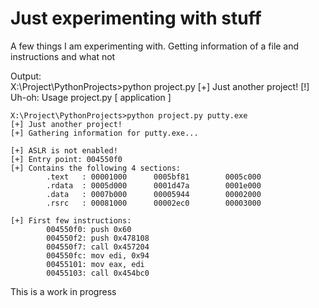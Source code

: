 # Just experimenting with stuff

A few things I am experimenting with. Getting information of a file and instructions and what not  

Output:  
    X:\Project\PythonProjects>python project.py
    [+] Just another project!
    [!] Uh-oh: Usage project.py [ application ]
    
    X:\Project\PythonProjects>python project.py putty.exe
    [+] Just another project!
    [+] Gathering information for putty.exe...

    [+] ASLR is not enabled!
    [+] Entry point: 004550f0
    [+] Contains the following 4 sections:
            .text   : 00001000      0005bf81        0005c000
            .rdata  : 0005d000      0001d47a        0001e000
            .data   : 0007b000      00005944        00002000
            .rsrc   : 00081000      00002ec0        00003000

    [+] First few instructions:
            004550f0: push 0x60
            004550f2: push 0x478108
            004550f7: call 0x457204
            004550fc: mov edi, 0x94
            00455101: mov eax, edi
            00455103: call 0x454bc0
            
This is a work in progress 

